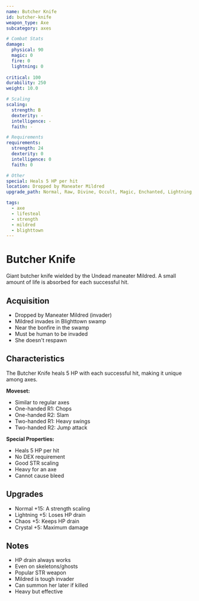 ```yaml
---
name: Butcher Knife
id: butcher-knife
weapon_type: Axe
subcategory: axes

# Combat Stats
damage:
  physical: 90
  magic: 0
  fire: 0
  lightning: 0
  
critical: 100
durability: 250
weight: 10.0

# Scaling
scaling:
  strength: B
  dexterity: -
  intelligence: -
  faith: -

# Requirements
requirements:
  strength: 24
  dexterity: 0
  intelligence: 0
  faith: 0

# Other
special: Heals 5 HP per hit
location: Dropped by Maneater Mildred
upgrade_path: Normal, Raw, Divine, Occult, Magic, Enchanted, Lightning, Crystal, Fire, Chaos

tags:
  - axe
  - lifesteal
  - strength
  - mildred
  - blighttown
---
```


# Butcher Knife

Giant butcher knife wielded by the Undead maneater Mildred. A small amount of life is absorbed for each successful hit.

## Acquisition
- Dropped by Maneater Mildred (invader)
- Mildred invades in Blighttown swamp
- Near the bonfire in the swamp
- Must be human to be invaded
- She doesn't respawn

## Characteristics
The Butcher Knife heals 5 HP with each successful hit, making it unique among axes.

**Moveset:**
- Similar to regular axes
- One-handed R1: Chops
- One-handed R2: Slam
- Two-handed R1: Heavy swings
- Two-handed R2: Jump attack

**Special Properties:**
- Heals 5 HP per hit
- No DEX requirement
- Good STR scaling
- Heavy for an axe
- Cannot cause bleed

## Upgrades
- Normal +15: A strength scaling
- Lightning +5: Loses HP drain
- Chaos +5: Keeps HP drain
- Crystal +5: Maximum damage

## Notes
- HP drain always works
- Even on skeletons/ghosts
- Popular STR weapon
- Mildred is tough invader
- Can summon her later if killed
- Heavy but effective